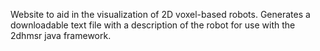 Website to aid in the visualization of 2D voxel-based robots. Generates a downloadable text file with a description of the robot for use with the 2dhmsr java framework.
